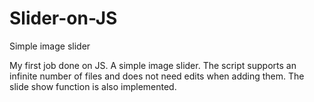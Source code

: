 # Slider-on-JS
Simple image slider

My first job done on JS. A simple image slider. 
The script supports an infinite number of files and does not need edits when adding them. 
The slide show function is also implemented.
